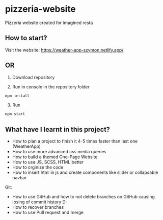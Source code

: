 # pizzeria-website
Pizzeria website created for imagined resta

## How to start?

Visit the website:
https://weather-app-szymon.netlify.app/

## OR 

1. Download repository

2. Run in console in the repository folder

```bash
npm install
```

3. Run

```bash
npm start
```

## What have I learnt in this project?
 - How to plan a project to finish it 4-5 times faster than last one (WeatherApp)
 - How to use more advanced css media queries
 - How to build a themed One-Page Website
 - How to use JS, SCSS, HTML better
 - How to orginize the code
 - How to insert html in js and create components like slider or collapsable navbar
 
 Git:
 - How to use GitHub and how to not delete branches on GitHub causing losing of commit history D:
 - How to recover branches
 - How to use Pull request and merge
 
 
